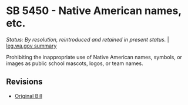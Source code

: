 # SB 5450 - Native American names, etc.
*Status: By resolution, reintroduced and retained in present status.* | [leg.wa.gov summary](https://app.leg.wa.gov/billsummary?BillNumber=5450&Year=2021)

Prohibiting the inappropriate use of Native American names, symbols, or images as public school mascots, logos, or team names.

## Revisions
* [Original Bill](1/)